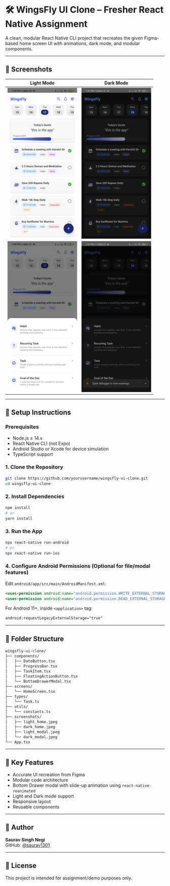 # 🛠️ WingsFly UI Clone – Fresher React Native Assignment

A clean, modular React Native CLI project that recreates the given Figma-based home screen UI with animations, dark mode, and modular components.

---

## 📸 Screenshots

| Light Mode | Dark Mode |
|------------|-----------|
| <img src="screenshot/light_home.jpeg" width="220"/> | <img src="screenshot/dark_home.jpeg" width="220"/> |
| <img src="screenshot/light_modal.jpeg" width="220"/> | <img src="screenshot/dark_modal.jpeg" width="220"/> |

---

## 🚀 Setup Instructions

### Prerequisites

- Node.js ≥ 14.x  
- React Native CLI (not Expo)  
- Android Studio or Xcode for device simulation  
- TypeScript support

### 1. Clone the Repository

```bash
git clone https://github.com/yourusername/wingsfly-ui-clone.git
cd wingsfly-ui-clone
```

### 2. Install Dependencies

```bash
npm install
# or
yarn install
```

### 3. Run the App

```bash
npx react-native run-android
# or
npx react-native run-ios
```

### 4. Configure Android Permissions (Optional for file/modal features)

Edit `android/app/src/main/AndroidManifest.xml`:

```xml
<uses-permission android:name="android.permission.WRITE_EXTERNAL_STORAGE"/>
<uses-permission android:name="android.permission.READ_EXTERNAL_STORAGE"/>
```

For Android 11+, inside `<application>` tag:

```xml
android:requestLegacyExternalStorage="true"
```

---

## 📁 Folder Structure

```
wingsfly-ui-clone/
├── components/
│   ├── DateButton.tsx
│   ├── ProgressBar.tsx
│   ├── TaskItem.tsx
│   ├── FloatingActionButton.tsx
│   └── BottomDrawerModal.tsx
├── screens/
│   └── HomeScreen.tsx
├── types/
│   └── Task.ts
├── utils/
│   └── constants.ts
├── screenshots/
│   ├── light_home.jpeg
│   ├── dark_home.jpeg
│   ├── light_modal.jpeg
│   └── dark_modal.jpeg
└── App.tsx
```

---

## 🔧 Key Features

- Accurate UI recreation from Figma
- Modular code architecture
- Bottom Drawer modal with slide-up animation using `react-native-reanimated`
- Light and Dark mode support
- Responsive layout
- Reusable components

---

## 🙋 Author

**Saurav Singh Negi**  
GitHub: [@saurav1301](https://github.com/saurav1301)

---

## 📄 License

This project is intended for assignment/demo purposes only.
